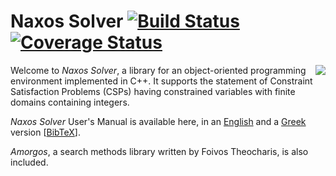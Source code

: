 # Naxos Solver [![Build Status](https://travis-ci.org/pothitos/naxos.svg?branch=master)](https://travis-ci.org/pothitos/naxos) [![Coverage Status](https://coveralls.io/repos/github/pothitos/naxos/badge.svg)](https://coveralls.io/github/pothitos/naxos)

<img src="https://rawgit.com/pothitos/naxos-solver/master/manual/figures/logo.svg" align="right">

Welcome to _Naxos Solver_, a library for an object-oriented programming
environment implemented in C++. It supports the statement of Constraint
Satisfaction Problems (CSPs) having constrained variables with finite
domains containing integers.

_Naxos Solver_ User's Manual is available here, in an
[English](http://di.uoa.gr/~pothitos/naxos/naxos_en.pdf) and a
[Greek](http://di.uoa.gr/~pothitos/naxos/naxos_el.pdf) version
[[BibTeX](manual/naxos.bib)].

_Amorgos_, a search methods library written by Foivos Theocharis, is
also included.
